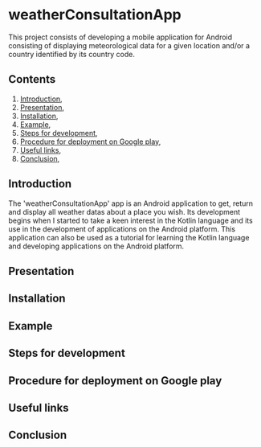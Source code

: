 # weatherConsultationApp

This project consists of developing a mobile application for Android consisting of displaying meteorological data for a given location and/or a country identified by its country code.

## Contents

1. [Introduction](#introduction),
2. [Presentation](#presentation),
3. [Installation](#installation),
4. [Example](#example),
5. [Steps for development](#steps_for_dev),
6. [Procedure for deployment on Google play](#on_google_play),
8. [Useful links](#useful_links),
9. [Conclusion](#conclusion),

<a name="introduction"></a>
## Introduction

The 'weatherConsultationApp' app is an Android application to get, return and display all weather datas about a place you wish. Its development begins when I started to take a keen interest in the Kotlin language and its use in the development of applications on the Android platform. This application can also be used as a tutorial for learning the Kotlin language and developing applications on the Android platform.

<a name="presentation"></a>
## Presentation

<a name="installation"></a>
## Installation

<a name="example"></a>
## Example

<a name="steps_for_dev"></a>
## Steps for development

<a name="on_google_play"></a>
## Procedure for deployment on Google play

<a name="useful_links"></a>
## Useful links

<a name="conclusion"></a>
## Conclusion
